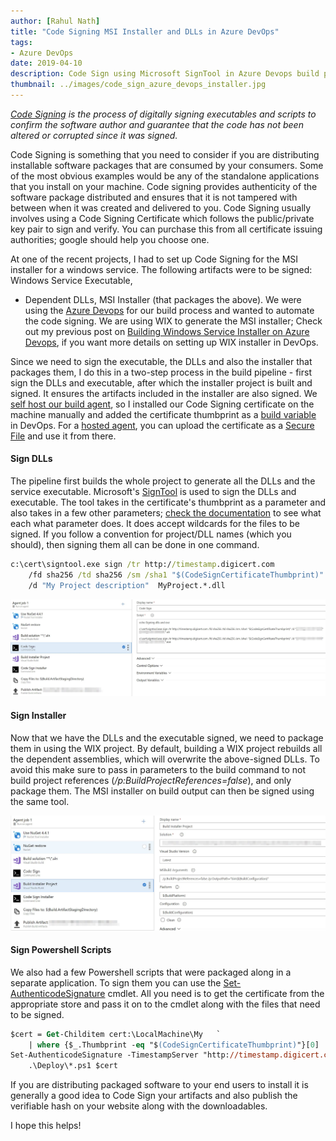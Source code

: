 ```yaml
---
author: [Rahul Nath]
title: "Code Signing MSI Installer and DLLs in Azure DevOps"
tags: 
- Azure DevOps
date: 2019-04-10
description: Code Sign using Microsoft SignTool in Azure Devops build pipeline.
thumbnail: ../images/code_sign_azure_devops_installer.jpg
---
```


*[Code Signing](https://en.wikipedia.org/wiki/Code_signing) is the process of digitally signing executables and scripts to confirm the software author and guarantee that the code has not been altered or corrupted since it was signed.*

Code Signing is something that you need to consider if you are distributing installable software packages that are consumed by your consumers. Some of the most obvious examples would be any of the standalone applications that you install on your machine. Code signing provides authenticity of the software package distributed and ensures that it is not tampered with between when it was created and delivered to you. Code Signing usually involves using a Code Signing Certificate which follows the public/private key pair to sign and verify. You can purchase this from all certificate issuing authorities; google should help you choose one. 

At one of the recent projects, I had to set up Code Signing for the MSI installer for a windows service. The following artifacts were to be signed: Windows Service Executable, 
- Dependent DLLs, MSI Installer (that packages the above). We were using the [Azure Devops](https://azure.microsoft.com/en-au/services/devops/) for our build process and wanted to automate the code signing. We are using WIX to generate the MSI installer; Check out my previous post on [Building Windows Service Installer on Azure Devops](https://www.rahulpnath.com/blog/building-windows-service-installer-on-azure-devops/), if you want more details on setting up WIX installer in DevOps. 

Since we need to sign the executable, the DLLs and also the installer that packages them, I do this in a two-step process in the build pipeline - first sign the DLLs and executable, after which the installer project is built and signed. It ensures the artifacts included in the installer are also signed. We [self host our build agent](https://docs.microsoft.com/en-us/azure/devops/pipelines/agents/agents?view=azure-devops#install), so I installed our Code Signing certificate on the machine manually and added the certificate thumbprint as a [build variable](https://docs.microsoft.com/en-us/azure/devops/pipelines/process/variables?view=azure-devops&tabs=designer%2Cbatch) in DevOps. For a [hosted agent](https://docs.microsoft.com/en-us/azure/devops/pipelines/agents/hosted?view=azure-devops&tabs=yaml), you can upload the certificate as a [Secure File](https://docs.microsoft.com/en-us/azure/devops/pipelines/library/secure-files?view=azure-devops) and use it from there.

#### Sign DLLs
The pipeline first builds the whole project to generate all the DLLs and the service executable. Microsoft's [SignTool](https://docs.microsoft.com/en-us/windows/desktop/seccrypto/signtool) is used to sign the DLLs and executable. The tool takes in the certificate's thumbprint as a parameter and also takes in a few other parameters; [check the documentation](https://docs.microsoft.com/en-us/windows/desktop/seccrypto/signtool) to see what each what parameter does. It does accept wildcards for the files to be signed. If you follow a convention for project/DLL names (which you should), then signing them all can be done in one command.

``` cmd
c:\cert\signtool.exe sign /tr http://timestamp.digicert.com 
    /fd sha256 /td sha256 /sm /sha1 "$(CodeSignCertificateThumbprint)" 
    /d "My Project description"  MyProject.*.dll
```

![Code Signing Azure DevOps](../images/code_sign_azure_devops.jpg)

#### Sign Installer

Now that we have the DLLs and the executable signed, we need to package them in using the WIX project. By default, building a WIX project rebuilds all the dependent assemblies, which will overwrite the above-signed DLLs. To avoid this make sure to pass in parameters to the build command to not build project references (*/p:BuildProjectReferences=false*), and only package them. The MSI installer on build output can then be signed using the same tool.

![Code Signing Azure DevOps](../images/code_sign_azure_devops_installer.jpg)

#### Sign Powershell Scripts

We also had a few Powershell scripts that were packaged along in a separate application. To sign them you can use the [Set-AuthenticodeSignature](https://docs.microsoft.com/en-us/powershell/module/microsoft.powershell.security/set-authenticodesignature?view=powershell-6) cmdlet. All you need is to get the certificate from the appropriate store and pass it on to the cmdlet along with the files that need to be signed.

``` ps
$cert = Get-Childitem cert:\LocalMachine\My   `
    | where {$_.Thumbprint -eq "$(CodeSignCertificateThumbprint)"}[0]
Set-AuthenticodeSignature -TimestampServer "http://timestamp.digicert.com" `
    .\Deploy\*.ps1 $cert 
```

If you are distributing packaged software to your end users to install it is generally a good idea to Code Sign your artifacts and also publish the verifiable hash on your website along with the downloadables. 

I hope this helps!